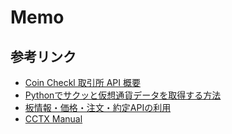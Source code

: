# Memo
## 参考リンク
- [Coin Checkl 取引所 API 概要](https://coincheck.com/ja/documents/exchange/api#about)
- [Pythonでサクッと仮想通貨データを取得する方法](https://lifetechia.com/crypto-data/)
- [板情報・価格・注文・約定APIの利用](https://di-acc2.com/programming/python/4599/)
- [CCTX Manual](https://github.com/ccxt/ccxt/wiki/manual)